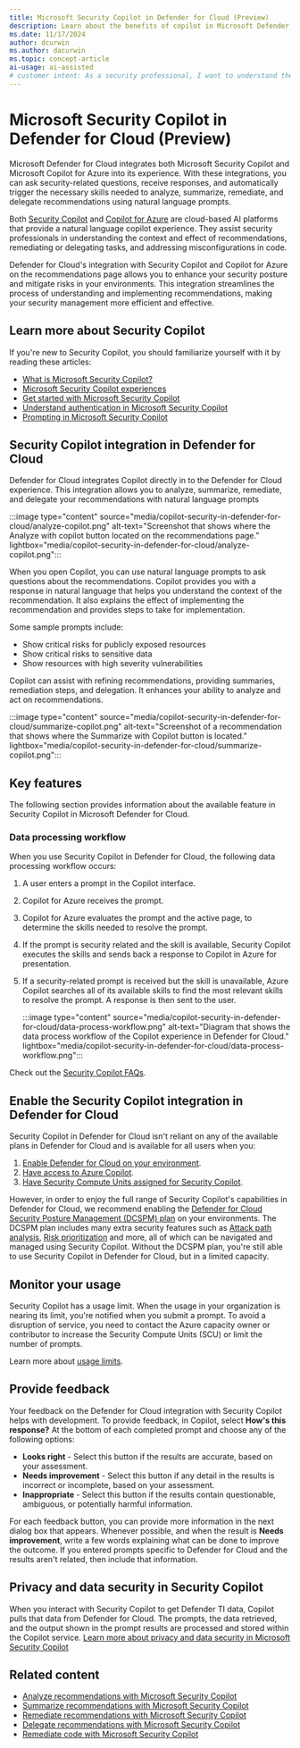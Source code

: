 ```yaml
---
title: Microsoft Security Copilot in Defender for Cloud (Preview)
description: Learn about the benefits of copilot in Microsoft Defender for Cloud and how it applies to analyzing your security posture.
ms.date: 11/17/2024
author: dcurwin
ms.author: dacurwin
ms.topic: concept-article
ai-usage: ai-assisted
# customer intent: As a security professional, I want to understand the benefits of Copilot in Microsoft Defender for Cloud and how it can help me analyze my security posture.
---
```


# Microsoft Security Copilot in Defender for Cloud (Preview)

Microsoft Defender for Cloud integrates both Microsoft Security Copilot and Microsoft Copilot for Azure into its experience. With these integrations, you can ask security-related questions, receive responses, and automatically trigger the necessary skills needed to analyze, summarize, remediate, and delegate recommendations using natural language prompts.

Both [Security Copilot](/copilot/security/microsoft-security-copilot) and [Copilot for Azure](/azure/copilot/overview?wt.mc_id=copilot_1a_webpage_gdc) are cloud-based AI platforms that provide a natural language copilot experience. They assist security professionals in understanding the context and effect of recommendations, remediating or delegating tasks, and addressing misconfigurations in code.

Defender for Cloud's integration with Security Copilot and Copilot for Azure on the recommendations page allows you to enhance your security posture and mitigate risks in your environments. This integration streamlines the process of understanding and implementing recommendations, making your security management more efficient and effective.

## Learn more about Security Copilot

If you're new to Security Copilot, you should familiarize yourself with it by reading these articles:
- [What is Microsoft Security Copilot?](/security-copilot/microsoft-security-copilot)
- [Microsoft Security Copilot experiences](/security-copilot/experiences-security-copilot)
- [Get started with Microsoft Security Copilot](/security-copilot/get-started-security-copilot)
- [Understand authentication in Microsoft Security Copilot](/security-copilot/authentication)
- [Prompting in Microsoft Security Copilot](/security-copilot/prompting-security-copilot)

## Security Copilot integration in Defender for Cloud

Defender for Cloud integrates Copilot directly in to the Defender for Cloud experience. This integration allows you to analyze, summarize, remediate, and delegate your recommendations with natural language prompts

:::image type="content" source="media/copilot-security-in-defender-for-cloud/analyze-copilot.png" alt-text="Screenshot that shows where the Analyze with copilot button located on the recommendations page." lightbox="media/copilot-security-in-defender-for-cloud/analyze-copilot.png":::

When you open Copilot, you can use natural language prompts to ask questions about the recommendations. Copilot provides you with a response in natural language that helps you understand the context of the recommendation. It also explains the effect of implementing the recommendation and provides steps to take for implementation.

Some sample prompts include:

- Show critical risks for publicly exposed resources
- Show critical risks to sensitive data
- Show resources with high severity vulnerabilities

Copilot can assist with refining recommendations, providing summaries, remediation steps, and delegation. It enhances your ability to analyze and act on recommendations. 

:::image type="content" source="media/copilot-security-in-defender-for-cloud/summarize-copilot.png" alt-text="Screenshot of a recommendation that shows where the Summarize with Copilot button is located." lightbox="media/copilot-security-in-defender-for-cloud/summarize-copilot.png":::

## Key features

The following section provides information about the available feature in Security Copilot in Microsoft Defender for Cloud.

### Data processing workflow

When you use Security Copilot in Defender for Cloud, the following data processing workflow occurs:

1. A user enters a prompt in the Copilot interface.
1. Copilot for Azure receives the prompt.
1. Copilot for Azure evaluates the prompt and the active page, to determine the skills needed to resolve the prompt.
1. If the prompt is security related and the skill is available, Security Copilot executes the skills and sends back a response to Copilot in Azure for presentation.
1. If a security-related prompt is received but the skill is unavailable, Azure Copilot searches all of its available skills to find the most relevant skills to resolve the prompt. A response is then sent to the user.

    :::image type="content" source="media/copilot-security-in-defender-for-cloud/data-process-workflow.png" alt-text="Diagram that shows the data process workflow of the Copilot experience in Defender for Cloud." lightbox="media/copilot-security-in-defender-for-cloud/data-process-workflow.png":::

Check out the [Security Copilot FAQs](faq-copilot.yml).

## Enable the Security Copilot integration in Defender for Cloud

Security Copilot in Defender for Cloud isn't reliant on any of the available plans in Defender for Cloud and is available for all users when you:

1. [Enable Defender for Cloud on your environment](connect-azure-subscription.md).
1. [Have access to Azure Copilot](/azure/copilot/overview).
1. [Have Security Compute Units assigned for Security Copilot](/copilot/security/get-started-security-copilot).

However, in order to enjoy the full range of Security Copilot's capabilities in Defender for Cloud, we recommend enabling the [Defender for Cloud Security Posture Management (DCSPM) plan](concept-cloud-security-posture-management.md#cspm-features) on your environments. The DCSPM plan includes many extra security features such as [Attack path analysis](how-to-manage-attack-path.md), [Risk prioritization](risk-prioritization.md) and more, all of which can be navigated and managed using Security Copilot. Without the DCSPM plan, you're still able to use Security Copilot in Defender for Cloud, but in a limited capacity.

## Monitor your usage

Security Copilot has a usage limit. When the usage in your organization is nearing its limit, you're notified when you submit a prompt. To avoid a disruption of service, you need to contact the Azure capacity owner or contributor to increase the Security Compute Units (SCU) or limit the number of prompts.

Learn more about [usage limits](/copilot/security/manage-usage). 

## Provide feedback

Your feedback on the Defender for Cloud integration with Security Copilot helps with development. To provide feedback, in Copilot, select **How's this response?** At the bottom of each completed prompt and choose any of the following options:
- **Looks right** - Select this button if the results are accurate, based on your assessment. 
- **Needs improvement** - Select this button if any detail in the results is incorrect or incomplete, based on your assessment. 
- **Inappropriate** - Select this button if the results contain questionable, ambiguous, or potentially harmful information.

For each feedback button, you can provide more information in the next dialog box that appears. Whenever possible, and when the result is **Needs improvement**, write a few words explaining what can be done to improve the outcome. If you entered prompts specific to Defender for Cloud and the results aren't related, then include that information.

## Privacy and data security in Security Copilot

When you interact with Security Copilot to get Defender TI data, Copilot pulls that data from Defender for Cloud. The prompts, the data retrieved, and the output shown in the prompt results are processed and stored within the Copilot service. [Learn more about privacy and data security in Microsoft Security Copilot](/security-copilot/privacy-data-security)

## Related content

- [Analyze recommendations with Microsoft Security Copilot](analyze-with-copilot.md)
- [Summarize recommendations with Microsoft Security Copilot](summarize-with-copilot.md)
- [Remediate recommendations with Microsoft Security Copilot](remediate-with-copilot.md)
- [Delegate recommendations with Microsoft Security Copilot](delegate-with-copilot.md)
- [Remediate code with Microsoft Security Copilot](remediate-code-with-copilot.md)
